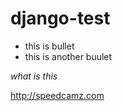django-test
===========

* this is bullet
* this is another buulet

_what is this_

http://speedcamz.com
